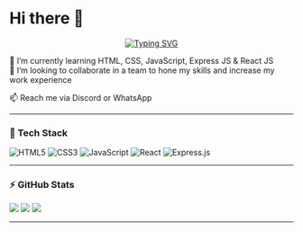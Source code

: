 
<p align="center">
  <h1>Hi there 👋</h1>
</p>

<p align="center">
  <a href="https://git.io/typing-svg">
    <img src="https://readme-typing-svg.herokuapp.com?font=Fira+Code&size=25&duration=3000&pause=1000&color=4facfe&center=true&vCenter=true&width=600&lines=Hi+%F0%9F%91%8B%2C+I'm+Febriany+Renata;Web+Developer+%26+DevOps+Engineer;Always+Learning+New+Things;Welcome+to+My+GitHub+Profile!" alt="Typing SVG" />
  </a>
</p>

🌱 I’m currently learning HTML, CSS, JavaScript, Express JS & React JS  
🤝 I’m looking to collaborate in a team to hone my skills and increase my work experience

📫 Reach me via Discord or WhatsApp  

---

### 🚀 Tech Stack
![HTML5](https://img.shields.io/badge/html5-%23E34F26.svg?style=for-the-badge&logo=html5&logoColor=white)
![CSS3](https://img.shields.io/badge/css3-%231572B6.svg?style=for-the-badge&logo=css3&logoColor=white)
![JavaScript](https://img.shields.io/badge/javascript-%23323330.svg?style=for-the-badge&logo=javascript&logoColor=%23F7DF1E)
![React](https://img.shields.io/badge/react-%2320232a.svg?style=for-the-badge&logo=react&logoColor=%2361DAFB)
![Express.js](https://img.shields.io/badge/express.js-%23404d59.svg?style=for-the-badge&logo=express&logoColor=%2361DAFB)

---

### ⚡ GitHub Stats
![](https://github-readme-stats.vercel.app/api?username=FebrianyRenata02&show_icons=true&theme=radical)
![](https://github-readme-streak-stats.herokuapp.com/?user=FebrianyRenata02&theme=radical)
![](https://github-readme-stats.vercel.app/api/top-langs/?username=FebrianyRenata02&layout=compact&theme=radical)

---
